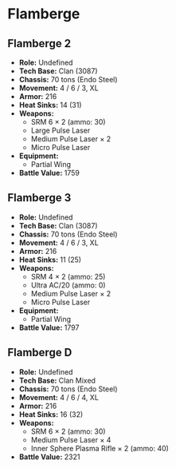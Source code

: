 # Flamberge
## Flamberge 2
- **Role:** Undefined
- **Tech Base:** Clan (3087)
- **Chassis:** 70 tons (Endo Steel)
- **Movement:** 4 / 6 / 3, XL
- **Armor:** 216
- **Heat Sinks:** 14 (31)
- **Weapons:**
  - SRM 6 × 2 (ammo: 30)
  - Large Pulse Laser
  - Medium Pulse Laser × 2
  - Micro Pulse Laser
- **Equipment:**
  - Partial Wing
- **Battle Value:** 1759

## Flamberge 3
- **Role:** Undefined
- **Tech Base:** Clan (3087)
- **Chassis:** 70 tons (Endo Steel)
- **Movement:** 4 / 6 / 3, XL
- **Armor:** 216
- **Heat Sinks:** 11 (25)
- **Weapons:**
  - SRM 4 × 2 (ammo: 25)
  - Ultra AC/20 (ammo: 0)
  - Medium Pulse Laser × 2
  - Micro Pulse Laser
- **Equipment:**
  - Partial Wing
- **Battle Value:** 1797

## Flamberge D
- **Role:** Undefined
- **Tech Base:** Clan Mixed
- **Chassis:** 70 tons (Endo Steel)
- **Movement:** 4 / 6 / 4, XL
- **Armor:** 216
- **Heat Sinks:** 16 (32)
- **Weapons:**
  - SRM 6 × 2 (ammo: 30)
  - Medium Pulse Laser × 4
  - Inner Sphere Plasma Rifle × 2 (ammo: 40)
- **Battle Value:** 2321

